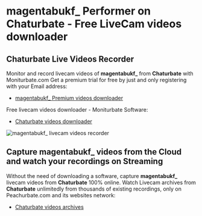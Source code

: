 # magentabukf_ Performer on Chaturbate - Free LiveCam videos downloader

## Chaturbate Live Videos Recorder

Monitor and record livecam videos of **magentabukf_** from **Chaturbate** with Moniturbate.com
Get a premium trial for free by just and only registering with your Email address:
* [magentabukf_ Premium videos downloader](https://moniturbate.com/request-demo-licence-key.html)

Free livecam videos downloader - Moniturbate Software:
* [Chaturbate videos downloader](https://moniturbate.com/moniturbate-download-software.html)

![magentabukf_ livecam videos recorder](https://peachurnet.com/templates/moniturbate-software.png)


## Capture magentabukf_ videos from the Cloud and watch your recordings on Streaming

Without the need of downloading a software, capture **magentabukf_** livecam videos from **Chaturbate** 100% online.
Watch Livecam archives from **Chaturbate** unlimitedly from thousands of existing recordings, only on Peachurbate.com and its websites network:
* [Chaturbate videos archives](https://peachurnet.com/)